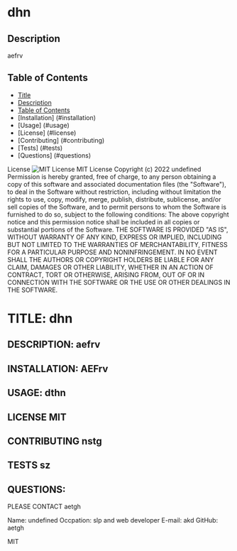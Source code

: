 
# dhn

## Description
aefrv

## Table of Contents
- [Title](#dhn)
- [Description](#description)
- [Table of Contents](#table-of-contents)
- [Installation] (#installation)
- [Usage] (#usage)
- [License] (#license)
- [Contributing] (#contributing)
- [Tests] (#tests)
- [Questions] (#questions)



License 
    ![MIT License](https://img.shields.io/badge/License-MIT-green)
    MIT License
    Copyright (c) 2022 undefined
    Permission is hereby granted, free of charge, to any person obtaining a copy
    of this software and associated documentation files (the "Software"), to deal
    in the Software without restriction, including without limitation the rights
    to use, copy, modify, merge, publish, distribute, sublicense, and/or sell
    copies of the Software, and to permit persons to whom the Software is
    furnished to do so, subject to the following conditions:
    The above copyright notice and this permission notice shall be included in all
    copies or substantial portions of the Software.
    THE SOFTWARE IS PROVIDED "AS IS", WITHOUT WARRANTY OF ANY KIND, EXPRESS OR
    IMPLIED, INCLUDING BUT NOT LIMITED TO THE WARRANTIES OF MERCHANTABILITY,
    FITNESS FOR A PARTICULAR PURPOSE AND NONINFRINGEMENT. IN NO EVENT SHALL THE
    AUTHORS OR COPYRIGHT HOLDERS BE LIABLE FOR ANY CLAIM, DAMAGES OR OTHER
    LIABILITY, WHETHER IN AN ACTION OF CONTRACT, TORT OR OTHERWISE, ARISING FROM,
    OUT OF OR IN CONNECTION WITH THE SOFTWARE OR THE USE OR OTHER DEALINGS IN THE
    SOFTWARE.
    

# TITLE: dhn

## DESCRIPTION: aefrv

## INSTALLATION: AEFrv

## USAGE: dthn

## LICENSE MIT

## CONTRIBUTING nstg

## TESTS sz

## QUESTIONS: 
PLEASE CONTACT aetgh 

Name: undefined
Occpation: slp and web developer
E-mail: akd
GitHub: aetgh

MIT

